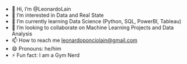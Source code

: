 - 👋 Hi, I’m @LeonardoLain
- 👀 I’m interested in Data and Real State
- 🌱 I’m currently learning Data Science (Python, SQL, PowerBI, Tableau)
- 💞️ I’m looking to collaborate on Machine Learning Projects and Data Analysis
- 📫 How to reach me leonardoponciolain@gmail.com
- 😄 Pronouns: he/him
- ⚡ Fun fact: I am a Gym Nerd

<!---
LeonardoLain/LeonardoLain is a ✨ special ✨ repository because its `README.md` (this file) appears on your GitHub profile.
You can click the Preview link to take a look at your changes.
--->
